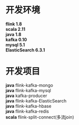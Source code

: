 # 开发环境
****flink 1.8****  
****scala 2.11****   
****java 1.8****  
****kafka 0.10****  
****mysql 5.1****  
****ElasticSearch 6.3.1****  
# 开发项目
****java****  flink-kafka-mongo  
****java****  flink-kafka-mysql   
****java****  kafka-producer  
****java****  flink-kafka-ElasticSearch  
****java****  flink-kafka-hbase  
****java****  flink-kafka-redis  
****scala**** flink-split-connect(多流join)